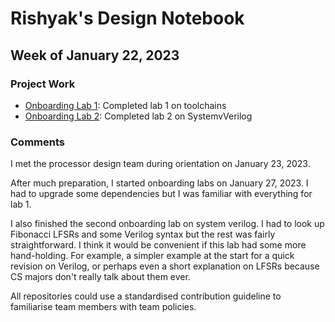 # Rishyak's Design Notebook

## Week of January 22, 2023
### Project Work
- [Onboarding Lab 1](https://github.com/rishyak/potential-computing-machine/tree/main/Labs/1): Completed lab 1 on toolchains
- [Onboarding Lab 2](https://github.com/rishyak/potential-computing-machine/tree/main/Labs/2): Completed lab 2 on SystemvVerilog

### Comments
I met the processor design team during orientation on January 23, 2023. 

After much preparation, I started onboarding labs on January 27, 2023. I had to upgrade some dependencies but I was familiar with everything for lab 1.

I also finished the second onboarding lab on system verilog. I had to look up Fibonacci LFSRs and some Verilog syntax but the rest was fairly straightforward. I think it would be convenient if this lab had some more hand-holding. For example, a simpler example at the start for a quick revision on Verilog, or perhaps even a short explanation on LFSRs because CS majors don't really talk about them ever.

All repositories could use a standardised contribution guideline to familiarise team members with team policies.
